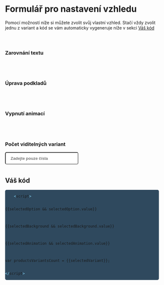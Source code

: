 # Formulář pro nastavení vzhledu

Pomocí možností níže si můžete zvolit svůj vlastní vzhled. Stačí vždy zvolit jednu z variant a kód se vám automaticky vygeneruje níže v sekci [Váš kód](#vas-kod)

<div class="selection-box text-align">
    <div class="section-title">
        <h3>Zarovnání textu</h3>
        <Tooltip 
            img="https://ik.imagekit.io/alexborecky/shoptetak/Docs/eas/Screenshot_2021-04-08_at_10.51.56_llMUF8DC2T.png"
            content="Po zkušenostech s předchozími šablonami jsme pro vás připravili nastavení zarovnání textu, a to do několika pozic. Výchozí je na střed, další možnosti jsou pak doleva a doprava."
            msgType="Upozornění"
            msg="Toto nastavení se promítne na všech bannerech na hlavní straně"
        />
    </div>
    <div class="options">
    <Selection 
        v-for="option in options" :key="option.title"
        :name="option.name"
        :id="option.id"
        :value="option.value"
        :forID="option.id"
        :title="option.title"
        :onChange="() => selectedOption = option"
        :img="option.img"
    />
    <DefaultButton
        title="Na střed"
        name="text-align"
        id="defaultText"
        forID="defaultText"
        img="https://ik.imagekit.io/alexborecky/shoptetak/Docs/eas/Screenshot_2021-04-08_at_10.43.09_RcTiI1XL8.png"
        :onChange="() => selectedOption = null"
    />
    </div>
</div>

<div class="selection-box text-align">
    <div class="section-title">
        <h3>Úprava podkladů</h3>
        <Tooltip 
            img="https://ik.imagekit.io/alexborecky/shoptetak/Docs/eas/colourScheme_qajj3vjkF.png"
            content="Nově jsme pro vás připravili tři barevná témata podkladů pro šablonu Nefrit - černé, bez podkladu a bílé (výchozí). Tímto nastavením můžete web přiblížit vzhledu vaší identity."
            msgType="Upozornění"
            msg="Toto nastavení se promítne na všech bannerech na hlavní straně"
        />
    </div>
    <div class="options">
    <Selection 
        v-for="background in backgrounds" :key="background.title"
        :name="background.name"
        :id="background.id"
        :value="background.value"
        :forID="background.id"
        :title="background.title"
        :onChange="() => selectedBackground = background"
        :img="background.img"
    />
    <DefaultButton
        title="Bílý"
        name="radio-background"
        id="defaultBackground"
        forID="defaultBackground"
        img="https://ik.imagekit.io/alexborecky/shoptetak/Docs/eas/Screenshot_2021-04-08_at_10.43.09_RcTiI1XL8.png"
        :onChange="() => selectedBackground = null"
    />
    </div>
</div>

<div class="selection-box text-align">
    <div class="section-title">
        <h3>Vypnutí animací</h3>
        <Tooltip 
            img="https://ik.imagekit.io/alexborecky/shoptetak/Docs/eas/ezgif.com-gif-maker__2__AGQGav4UK.gif"
            content="Výchozí nastavení Nefritu je s animacemi textů. Tento pohyb dodává webu dynamiku a interakce s ním je tak zábavnější. Může se ale stát, že tyto animace budou uživatele rozptylovat, a proto jsme přidali možnost je vypnout."
            msgType="Upozornění"
            msg="Toto nastavení se promítne na všech bannerech na hlavní straně"
        />
    </div>
    <div class="options">
    <Selection 
        v-for="animation in animations" :key="animation.title"
        :name="animation.name"
        :id="animation.id"
        :value="animation.value"
        :forID="animation.id"
        :title="animation.title"
        :onChange="() => selectedAnimation = animation"
        :img="animation.img"
    />
    <DefaultButton
        title="S animacemi"
        name="radio-animation"
        id="defaultAnimation"
        forID="defaultAnimation"
        img="https://ik.imagekit.io/alexborecky/shoptetak/Docs/eas/animation_n-_MzCPAZ.svg"
        :onChange="() => selectedAnimation = null"
    />
    </div>
</div>

<div class="selection-box text-align">
    <div class="section-title">
        <h3>Počet viditelných variant</h3>
        <Tooltip 
            img="https://ik.imagekit.io/alexborecky/shoptetak/Docs/eas/variants_UnPfGSbwy.png"
            content="Shoptet umožňuje zobrazovat varianty produktů ve výpisu kategorií. Toto nastavení jsme obohatili o neomezené množství variant, které můžete na svém e-shopu zobrazovat."
            msgType="Upozornění"
            msg="Velké množství zobrazených variant bude působit neesteticky a z toho důvodu doporučujeme zobrazovat max. 6 variant"
        />
    </div>
    <div class="options">
    <input 
        type="number" 
        min="1"
        placeholder="Zadejte pouze čísla"
        v-model="selectedVariant"
        :onChange="() => selectedVariant = variant"/>
    </div>
</div>

## Váš kód

<pre>
    <code>
    <span class="punct">&lt;</span><span class="tag">script</span><span class="punct">></span>
    <span v-if="selectedOption">
        <br><span class="reg">{{selectedOption && selectedOption.value}}</span>
    </span>
    <span v-if="selectedBackground">
        <br><span class="reg">{{selectedBackground && selectedBackground.value}}</span>
    </span>
    <span v-if="selectedAnimation">
        <br><span class="reg">{{selectedAnimation && selectedAnimation.value}}</span>
    </span>
    <span v-if="selectedVariant !== ''">
        <br><span class="reg">var productsVariantsCount = {{selectedVariant}};</span>
    </span>
        <br><span class="punct">&lt;/</span><span class="tag">script</span><span class="punct">></span>
    </code>
</pre>

<script>
import data from './data-nefrit/text.js'
import background from './data-nefrit/pozadi.js'
import animation from './data-nefrit/animations.js'
import variants from './data-nefrit/variants.js'
export default {
    data () {
        return {
            options: data,
            backgrounds: background,
            animations: animation,
            selectedOption: null,
            selectedBackground: null,
            selectedAnimation: null,
            selectedVariant: '',
            msg: 'Administrace > VZHLED A OBSAH > Editor > HTML Kód > Záhlaví (před koncovým tagem HEAD)'
        }
    }
}
</script>

<style lang="scss" scoped>

.punct {
    color: #89ddff!important;
}

.selection-box {
    margin: 40px 0;
    .options {
        display: flex
    }
    .section-title {
        display: flex;
    }
}

input {
    height: 40px;
    border: solid 2px rgba($color: black, $alpha: .2);
    border-radius: 5px;
    &[type=number] {
        width: 240px;
        padding-left: 16px;
        font-weight: 600;
    }
}

pre {
    margin: 24px 0;
    background-color: #2f495e;
    white-space: nowrap;
    overflow: auto;
    margin: 0;
    border-radius: 5px;
    code {
        .wrapper {
            margin-left: 24px;
        }
    }
}

</style>